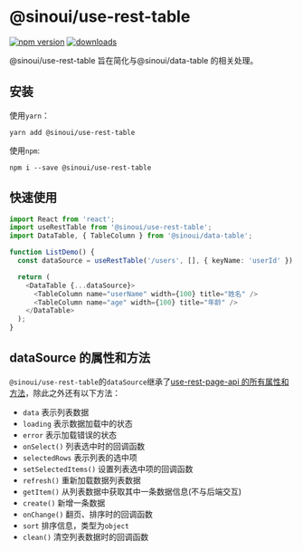 # @sinoui/use-rest-table

[![npm version](https://img.shields.io/npm/v/@sinoui/use-rest-table)](https://www.npmjs.com/package/@sinoui/use-rest-table)
[![downloads](https://img.shields.io/npm/dm/@sinoui/use-rest-table)](https://www.npmjs.com/package/@sinoui/use-rest-table)

@sinoui/use-rest-table 旨在简化与@sinoui/data-table 的相关处理。

## 安装

使用`yarn`：

```shell
yarn add @sinoui/use-rest-table
```

使用`npm`:

```shell
npm i --save @sinoui/use-rest-table
```

## 快速使用

```typescript
import React from 'react';
import useRestTable from '@sinoui/use-rest-table';
import DataTable, { TableColumn } from '@sinoui/data-table';

function ListDemo() {
  const dataSource = useRestTable('/users', [], { keyName: 'userId' });

  return (
    <DataTable {...dataSource}>
      <TableColumn name="userName" width={100} title="姓名" />
      <TableColumn name="age" width={100} title="年龄" />
    </DataTable>
  );
}
```

## dataSource 的属性和方法

`@sinoui/use-rest-table`的`dataSource`继承了[use-rest-page-api 的所有属性和方法](https://sinoui.github.io/use-rest-page-api/#datasource-%E7%9A%84%E5%B1%9E%E6%80%A7%E5%92%8C%E6%96%B9%E6%B3%95)，除此之外还有以下方法：

- `data` 表示列表数据
- `loading` 表示数据加载中的状态
- `error` 表示加载错误的状态
- `onSelect()` 列表选中时的回调函数
- `selectedRows` 表示列表的选中项
- `setSelectedItems()` 设置列表选中项的回调函数
- `refresh()` 重新加载数据列表数据
- `getItem()` 从列表数据中获取其中一条数据信息(不与后端交互)
- `create()` 新增一条数据
- `onChange()` 翻页、排序时的回调函数
- `sort` 排序信息，类型为`object`
- `clean()` 清空列表数据时的回调函数

